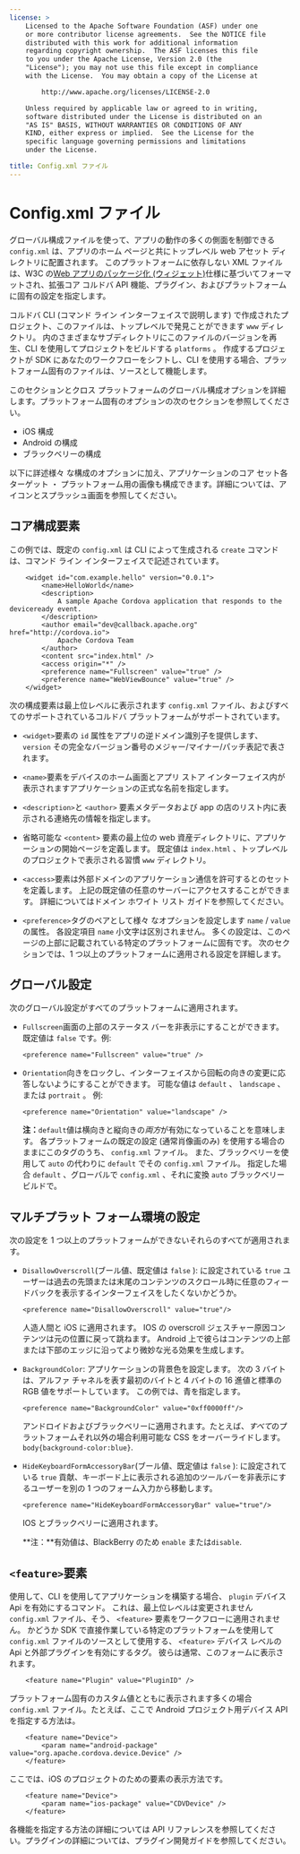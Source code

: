 ```yaml
---
license: >
    Licensed to the Apache Software Foundation (ASF) under one
    or more contributor license agreements.  See the NOTICE file
    distributed with this work for additional information
    regarding copyright ownership.  The ASF licenses this file
    to you under the Apache License, Version 2.0 (the
    "License"); you may not use this file except in compliance
    with the License.  You may obtain a copy of the License at

        http://www.apache.org/licenses/LICENSE-2.0

    Unless required by applicable law or agreed to in writing,
    software distributed under the License is distributed on an
    "AS IS" BASIS, WITHOUT WARRANTIES OR CONDITIONS OF ANY
    KIND, either express or implied.  See the License for the
    specific language governing permissions and limitations
    under the License.

title: Config.xml ファイル
---
```


# Config.xml ファイル

グローバル構成ファイルを使って、アプリの動作の多くの側面を制御できる `config.xml` は、アプリのホーム ページと共にトップレベル web アセット ディレクトリに配置されます。 このプラットフォームに依存しない XML ファイルは、W3C の[Web アプリのパッケージ化 (ウィジェット)][1]仕様に基づいてフォーマットされ、拡張コア コルドバ API 機能、プラグイン、およびプラットフォームに固有の設定を指定します。

 [1]: http://www.w3.org/TR/widgets/

コルドバ CLI (コマンド ライン インターフェイスで説明します) で作成されたプロジェクト、このファイルは、トップレベルで発見ことができます `www` ディレクトリ。 内のさまざまなサブディレクトリにこのファイルのバージョンを再生、CLI を使用してプロジェクトをビルドする `platforms` 。 作成するプロジェクトが SDK にあなたのワークフローをシフトし、CLI を使用する場合、プラットフォーム固有のファイルは、ソースとして機能します。

このセクションとクロス プラットフォームのグローバル構成オプションを詳細します。プラットフォーム固有のオプションの次のセクションを参照してください。

*   iOS 構成
*   Android の構成
*   ブラックベリーの構成

以下に詳述様々 な構成のオプションに加え、アプリケーションのコア セット各ターゲット ・ プラットフォーム用の画像も構成できます。詳細については、アイコンとスプラッシュ画面を参照してください。

## コア構成要素

この例では、既定の `config.xml` は CLI によって生成される `create` コマンドは、コマンド ライン インターフェイスで記述されています。

        <widget id="com.example.hello" version="0.0.1">
            <name>HelloWorld</name>
            <description>
                A sample Apache Cordova application that responds to the deviceready event.
            </description>
            <author email="dev@callback.apache.org" href="http://cordova.io">
                Apache Cordova Team
            </author>
            <content src="index.html" />
            <access origin="*" />
            <preference name="Fullscreen" value="true" />
            <preference name="WebViewBounce" value="true" />
        </widget>
    

<!-- QUERY: is WebViewBounce superseded by DisallowOverscroll? -->

次の構成要素は最上位レベルに表示されます `config.xml` ファイル、およびすべてのサポートされているコルドバ プラットフォームがサポートされています。

*   `<widget>`要素の `id` 属性をアプリの逆ドメイン識別子を提供します、 `version` その完全なバージョン番号のメジャー/マイナー/パッチ表記で表されます。

*   `<name>`要素をデバイスのホーム画面とアプリ ストア インターフェイス内が表示されますアプリケーションの正式な名前を指定します。

*   `<description>`と `<author>` 要素メタデータおよび app の店のリスト内に表示される連絡先の情報を指定します。

*   省略可能な `<content>` 要素の最上位の web 資産ディレクトリに、アプリケーションの開始ページを定義します。 既定値は `index.html` 、トップレベルのプロジェクトで表示される習慣 `www` ディレクトリ。

*   `<access>`要素は外部ドメインのアプリケーション通信を許可するとのセットを定義します。 上記の既定値の任意のサーバーにアクセスすることができます。 詳細についてはドメイン ホワイト リスト ガイドを参照してください。

*   `<preference>`タグのペアとして様々 なオプションを設定します `name` / `value` の属性。 各設定項目 `name` 小文字は区別されません。 多くの設定は、このページの上部に記載されている特定のプラットフォームに固有です。 次のセクションでは、1 つ以上のプラットフォームに適用される設定を詳細します。

## グローバル設定

次のグローバル設定がすべてのプラットフォームに適用されます。

*   `Fullscreen`画面の上部のステータス バーを非表示にすることができます。既定値は `false` です。例:
    
        <preference name="Fullscreen" value="true" />
        

*   `Orientation`向きをロックし、インターフェイスから回転の向きの変更に応答しないようにすることができます。 可能な値は `default` 、 `landscape` 、または `portrait` 。 例:
    
        <preference name="Orientation" value="landscape" />
        
    
    **注：**`default`値は横向きと縦向きの*両方*が有効になっていることを意味します。 各プラットフォームの既定の設定 (通常肖像画のみ) を使用する場合のままにこのタグのうち、 `config.xml` ファイル。 また、ブラックベリーを使用して `auto` の代わりに `default` でその `config.xml` ファイル。 指定した場合 `default` 、グローバルで `config.xml` 、それに変換 `auto` ブラックベリー ビルドで。

## マルチプラット フォーム環境の設定

次の設定を 1 つ以上のプラットフォームができないそれらのすべてが適用されます。

*   `DisallowOverscroll`(ブール値、既定値は `false` ): に設定されている `true` ユーザーは過去の先頭または末尾のコンテンツのスクロール時に任意のフィードバックを表示するインターフェイスをしたくないかどうか。
    
        <preference name="DisallowOverscroll" value="true"/>
        
    
    人造人間と iOS に適用されます。 IOS の overscroll ジェスチャー原因コンテンツは元の位置に戻って跳ねます。 Android 上で彼らはコンテンツの上部または下部のエッジに沿ってより微妙な光る効果を生成します。

*   `BackgroundColor`: アプリケーションの背景色を設定します。 次の 3 バイトは、アルファ チャネルを表す最初のバイトと 4 バイトの 16 進値と標準の RGB 値をサポートしています。 この例では、青を指定します。
    
        <preference name="BackgroundColor" value="0xff0000ff"/>
        
    
    アンドロイドおよびブラックベリーに適用されます。たとえば、*すべて*のプラットフォームそれ以外の場合利用可能な CSS をオーバーライドします。`body{background-color:blue}`.

*   `HideKeyboardFormAccessoryBar`(ブール値、既定値は `false` ): に設定されている `true` 貢献、キーボード上に表示される追加のツールバーを非表示にするユーザーを別の 1 つのフォーム入力から移動します。
    
        <preference name="HideKeyboardFormAccessoryBar" value="true"/>
        
    
    IOS とブラックベリーに適用されます。
    
    **注：**有効値は、BlackBerry のため `enable` または`disable`.

## `<feature>`要素

使用して、CLI を使用してアプリケーションを構築する場合、 `plugin` デバイス Api を有効にするコマンド。 これは、最上位レベルは変更されません `config.xml` ファイル、そう、 `<feature>` 要素をワークフローに適用されません。 かどうか SDK で直接作業している特定のプラットフォームを使用して `config.xml` ファイルのソースとして使用する、 `<feature>` デバイス レベルの Api と外部プラグインを有効にするタグ。 彼らは通常、このフォームに表示されます。

        <feature name="Plugin" value="PluginID" />
    

プラットフォーム固有のカスタム値とともに表示されます多くの場合 `config.xml` ファイル。たとえば、ここで Android プロジェクト用デバイス API を指定する方法は。

        <feature name="Device">
            <param name="android-package" value="org.apache.cordova.device.Device" />
        </feature>
    

ここでは、iOS のプロジェクトのための要素の表示方法です。

        <feature name="Device">
            <param name="ios-package" value="CDVDevice" />
        </feature>
    

各機能を指定する方法の詳細については API リファレンスを参照してください。プラグインの詳細については、プラグイン開発ガイドを参照してください。
